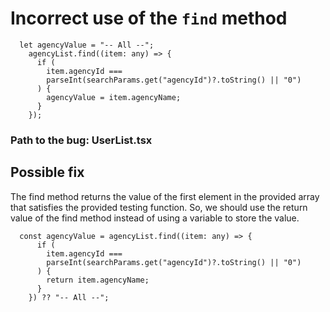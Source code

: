 # Incorrect use of the `find` method

```
  let agencyValue = "-- All --";
    agencyList.find((item: any) => {
      if (
        item.agencyId ===
        parseInt(searchParams.get("agencyId")?.toString() || "0")
      ) {
        agencyValue = item.agencyName;
      }
    });
```

### Path to the bug: UserList.tsx

## Possible fix

The find method returns the value of the first element in the provided array that satisfies the provided testing function. So, we should use the return value of the find method instead of using a variable to store the value.

```
  const agencyValue = agencyList.find((item: any) => {
      if (
        item.agencyId ===
        parseInt(searchParams.get("agencyId")?.toString() || "0")
      ) {
        return item.agencyName;
      }
    }) ?? "-- All --";
```
